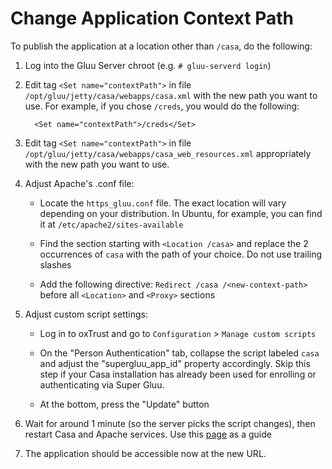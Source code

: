 # Change Application Context Path

To publish the application at a location other than `/casa`, do the following:

1. Log into the Gluu Server chroot (e.g. `# gluu-serverd login`)       
      
1. Edit tag `<Set name="contextPath">` in file `/opt/gluu/jetty/casa/webapps/casa.xml` with the new path you want to use. For example, if you chose `/creds`, you would do the following:    
   
    ```  
      <Set name="contextPath">/creds</Set>     
    ```  

1. Edit tag `<Set name="contextPath">` in file `/opt/gluu/jetty/casa/webapps/casa_web_resources.xml` appropriately with the new path you want to use.
    
1. Adjust Apache's .conf file:    

    - Locate the `https_gluu.conf` file. The exact location will vary depending on your distribution. In Ubuntu, for example, you can find it at `/etc/apache2/sites-available`
   
    - Find the section starting with `<Location /casa>` and replace the 2 occurrences of `casa` with the path of your choice. Do not use trailing slashes   

    - Add the following directive: `Redirect /casa /<new-context-path>` before all `<Location>` and `<Proxy>` sections

1. Adjust custom script settings:    

    - Log in to oxTrust and go to `Configuration` > `Manage custom scripts`
   
    - On the "Person Authentication" tab, collapse the script labeled `casa` and adjust the "supergluu_app_id" property accordingly. Skip this step if your Casa installation has already been used for enrolling or authenticating via Super Gluu.
   
    - At the bottom, press the "Update" button

1. Wait for around 1 minute (so the server picks the script changes), then restart Casa and Apache services. Use this [page](https://gluu.org/docs/gluu-server/4.4/operation/services/#restart) as a guide

1. The application should be accessible now at the new URL.
